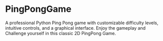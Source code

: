 # PingPongGame
A professional Python Ping Pong game with customizable difficulty levels, intuitive controls, and a graphical interface. Enjoy the gameplay and Challenge yourself in this  classic 2D PingPong Game.
